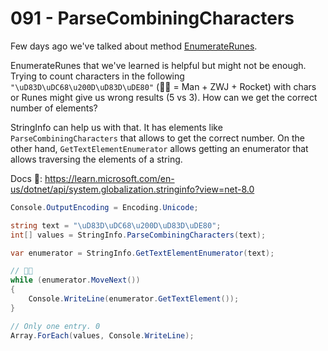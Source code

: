# 091 - ParseCombiningCharacters #

Few days ago we've talked about method [EnumerateRunes](../tip-086/README.md).

EnumerateRunes that we've learned is helpful but might not be enough. Trying to count characters in the following `"\uD83D\uDC68\u200D\uD83D\uDE80"` (👨‍🚀 = Man + ZWJ + Rocket) with chars or Runes might give us wrong results (5 vs 3). How can we get the correct number of elements?

StringInfo can help us with that. It has elements like `ParseCombiningCharacters` that allows to get the correct number. On the other hand, `GetTextElementEnumerator` allows getting an enumerator that allows traversing the elements of a string.

Docs 📑: https://learn.microsoft.com/en-us/dotnet/api/system.globalization.stringinfo?view=net-8.0

```csharp
Console.OutputEncoding = Encoding.Unicode;

string text = "\uD83D\uDC68\u200D\uD83D\uDE80";
int[] values = StringInfo.ParseCombiningCharacters(text);

var enumerator = StringInfo.GetTextElementEnumerator(text);

// 👨‍🚀
while (enumerator.MoveNext())
{
    Console.WriteLine(enumerator.GetTextElement());
}

// Only one entry. 0
Array.ForEach(values, Console.WriteLine);
```
